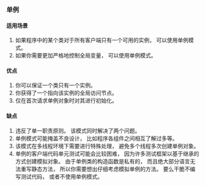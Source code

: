 ### 单例

#### 适用场景
1. 如果程序中的某个类对于所有客户端只有一个可用的实例， 可以使用单例模式。
2. 如果你需要更加严格地控制全局变量， 可以使用单例模式。

#### 优点
1. 你可以保证一个类只有一个实例。
2. 你获得了一个指向该实例的全局访问节点。
3. 仅在首次请求单例对象时对其进行初始化。

#### 缺点
1. 违反了单一职责原则。 该模式同时解决了两个问题。
2. 单例模式可能掩盖不良设计， 比如程序各组件之间相互了解过多等。 
3. 该模式在多线程环境下需要进行特殊处理， 避免多个线程多次创建单例对象。
4. 单例的客户端代码单元测试可能会比较困难， 因为许多测试框架以基于继承的方式创建模拟对象。 由于单例类的构造函数是私有的， 而且绝大部分语言无法重写静态方法， 所以你需要想出仔细考虑模拟单例的方法。 要么干脆不编写测试代码， 或者不使用单例模式。
